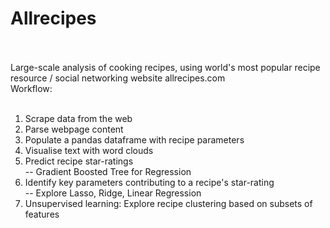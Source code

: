 # Allrecipes

<br><br>
Large-scale analysis of cooking recipes, using world's most popular recipe resource / social networking website allrecipes.com<br>
Workflow:<br><br>

1. Scrape data from the web<br>
2. Parse webpage content<br>
3. Populate a pandas dataframe with recipe parameters<br>
4. Visualise text with word clouds<br>
5. Predict recipe star-ratings<br>
  -- Gradient Boosted Tree for Regression
7. Identify key parameters contributing to a recipe's star-rating<br>
  -- Explore Lasso, Ridge, Linear Regression
9. Unsupervised learning: Explore recipe clustering based on subsets of features
